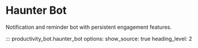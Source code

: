 # Haunter Bot

Notification and reminder bot with persistent engagement features.

::: productivity_bot.haunter_bot
    options:
      show_source: true
      heading_level: 2
